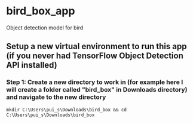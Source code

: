 # bird_box_app
Object detection model for bird

## Setup a new virtual environment to run this app (if you never had TensorFlow Object Detection API installed)
### Step 1: Create a new directory to work in (for example here I will create a folder called "bird_box" in Downloads directory) and navigate to the new directory
`mkdir C:\Users\pui_s\Downloads\bird_box && cd C:\Users\pui_s\Downloads\bird_box`
